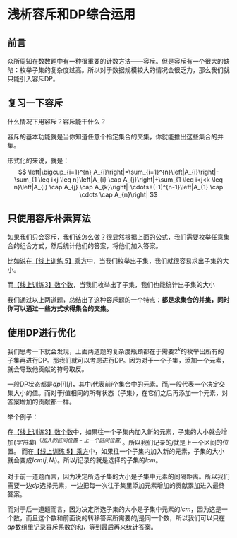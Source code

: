 # 浅析容斥和DP综合运用

## 前言

众所周知在数数题中有一种很重要的计数方法——容斥。但是容斥有一个很大的缺陷：枚举子集的复杂度过高。所以对于数据规模较大的情况会很乏力，那么我们就只能引入容斥DP。

## 复习一下容斥

什么情况下用容斥？容斥能干什么？

容斥的基本功能就是当你知道任意个指定集合的交集，你就能推出这些集合的并集。

形式化的来说，就是：
$$
\left|\bigcup_{i=1}^{n} A_{i}\right|=\sum_{i=1}^{n}\left|A_{i}\right|-\sum_{1 \leq i<j \leq n}\left|A_{i} \cap A_{j}\right|+\sum_{1 \leq i<j<k \leq n}\left|A_{i} \cap A_{j} \cap A_{k}\right|-\cdots+(-1)^{n-1}\left|A_{1} \cap \cdots \cap A_{n}\right|
$$

## 只使用容斥朴素算法

如果我们只会容斥，我们该怎么做？很显然根据上面的公式，我们需要枚举任意集合的组合方式，然后统计他们的答案，将他们加入答案。

比如说在[【线上训练 5】乘方](http://www.zhengruioi.com/contest/442/problem/1155)中，当我们枚举出子集，我们就很容易求出子集的大小。

而[【线上训练3】数个数](http://www.zhengruioi.com/contest/437/problem/1153)，当我们枚举出了子集，我们也能统计出子集的大小

我们通过以上两道题，总结出了这种容斥题的一个特点：**都是求集合的并集，同时你可以通过一些方式求得集合的交集。**

## 使用DP进行优化

我们思考一下就会发现，上面两道题的复杂度瓶颈都在于需要$2^k$的枚举出所有的子集再进行DP。那我们就可以考虑进行DP。因为对于一个子集，添加一个元素，就会导致他贡献的符号取反。

一般DP状态都是$dp[i][j]$，其中$i$代表前$i$个集合中的元素。而$j$一般代表一个决定交集大小的值。而对于$j$值相同的所有状态（子集），在它们之后再添加一个元素，对答案增加的贡献都一样。

举个例子：

在[【线上训练3】数个数](http://www.zhengruioi.com/contest/437/problem/1153)中，如果往一个子集内加入新的元素，子集的大小就会增加$(字符集)^{（加入的区间位置-上一个区间位置）}$。所以我们记录的$j$就是上一个区间的位置。
而在[【线上训练 5】乘方](http://www.zhengruioi.com/contest/442/problem/1155)中，如果往一个子集内加入新的元素，子集的大小就会变成$lcm(j,N_i)$。所以$j$记录的就是选择的子集的$lcm$。

对于前一道题而言，因为决定所选子集的大小是子集中元素的间隔距离。所以我们需要一边$dp$选择元素，一边把每一次往子集里添加元素增加的贡献累加进入最终答案。

而对于后一道题而言，因为决定所选子集的大小是子集中元素的$lcm$，因为这是一个数，而且这个数和前面说的转移答案所需要的$j$是同一个数，所以我们可以只在$dp$数组里记录容斥系数的和，等到最后再来统计答案。